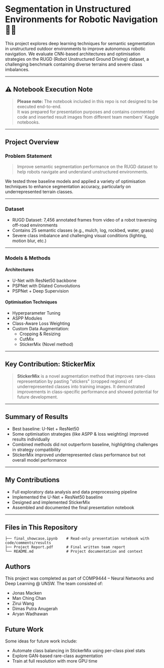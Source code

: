 # Segmentation in Unstructured Environments for Robotic Navigation 🤖🌿

This project explores deep learning techniques for semantic segmentation in unstructured outdoor environments to improve autonomous robotic navigation. We evaluate CNN-based architectures and optimisation strategies on the RUGD (Robot Unstructured Ground Driving) dataset, a challenging benchmark containing diverse terrains and severe class imbalances.

---

## ⚠️ Notebook Execution Note

> **Please note:** The notebook included in this repo is not designed to be executed end-to-end.  
> It was prepared for presentation purposes and contains commented code and inserted result images from different team members' Kaggle notebooks.

---

## Project Overview

### Problem Statement

> Improve semantic segmentation performance on the RUGD dataset to help robots navigate and understand unstructured environments.

We tested three baseline models and applied a variety of optimisation techniques to enhance segmentation accuracy, particularly on underrepresented terrain classes.

---

### Dataset

- RUGD Dataset: 7,456 annotated frames from video of a robot traversing off-road environments
- Contains 25 semantic classes (e.g., mulch, log, rockbed, water, grass)
- Severe class imbalance and challenging visual conditions (lighting, motion blur, etc.)

---

### Models & Methods

#### Architectures
- U-Net with ResNet50 backbone
- PSPNet with Dilated Convolutions
- PSPNet + Deep Supervision

#### Optimisation Techniques
- Hyperparameter Tuning
- ASPP Modules
- Class-Aware Loss Weighting
- Custom Data Augmentation:
  - Cropping & Resizing
  - CutMix
  - StickerMix (Novel method)

---

## Key Contribution: StickerMix

> **StickerMix** is a novel augmentation method that improves rare-class representation by pasting "stickers" (cropped regions) of underrepresented classes into training images. It demonstrated improvements in class-specific performance and showed potential for future development.

---

## Summary of Results

- Best baseline: U-Net + ResNet50
- Some optimisation strategies (like ASPP & loss weighting) improved results individually
- Combined methods did not outperform baseline, highlighting challenges in strategy compatibility
- StickerMix improved underrepresented class performance but not overall model performance

---

## My Contributions

- Full exploratory data analysis and data preprocessing pipeline
- Implemented the U-Net + ResNet50 baseline
- Designed and implemented StickerMix
- Assembled and documented the final presentation notebook

---

## Files in This Repository

```text
├── final_showcase.ipynb    # Read-only presentation notebook with code/comments/results
├── Project Report.pdf      # Final written team report
└── README.md               # Project documentation and context
```

## Authors
This project was completed as part of COMP9444 – Neural Networks and Deep Learning @ UNSW. The team consisted of:
- Jonas Macken
- Man Ching Chan
- Zirui Wang
- Dimas Putra Anugerah
- Aryan Wadhawan

## Future Work
Some ideas for future work include:
- Automate class balancing in StickerMix using per-class pixel stats
- Explore GAN-based rare-class augmentation
- Train at full resolution with more GPU time

